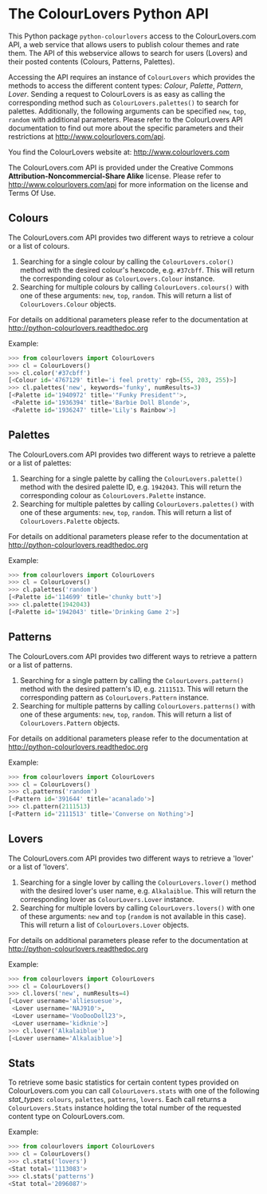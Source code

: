 The ColourLovers Python API
===========================

This Python package ``python-colourlovers`` access to the ColourLovers.com
API, a web service that allows users to publish colour themes and rate them.
The API of this webservice allows to search for users (Lovers) and their 
posted contents (Colours, Patterns, Palettes). 

Accessing the API requires an instance of ``ColourLovers``
which provides the methods to access the different content types: 
*Colour*, *Palette*, *Pattern*, *Lover*. Sending a request to 
ColourLovers is as easy as calling the corresponding method such as
``ColourLovers.palettes()`` to search for palettes. 
Additionally, the following arguments can be specified ``new``, ``top``, 
``random`` with additional parameters. Please refer to the ColourLovers 
API documentation to find out more about the specific parameters and 
their restrictions at http://www.colourlovers.com/api.

You find the ColourLovers website at: http://www.colourlovers.com

The ColourLovers.com API is provided under the Creative Commons
**Attribution-Noncommercial-Share Alike** license. Please refer to 
http://www.colourlovers.com/api for more information on the license
and Terms Of Use.


Colours
-------

The ColourLovers.com API provides two different ways to retrieve a
colour or a list of colours. 

1. Searching for a single colour by calling the ``ColourLovers.color()`` 
   method with the desired colour's hexcode, e.g. ``#37cbff``. This will
   return the corresponding colour as ``ColourLovers.Colour`` instance.
2. Searching  for multiple colours by calling ``ColourLovers.colours()``
   with one of these arguments: ``new``, ``top``, ``random``. This will
   return a list of ``ColourLovers.Colour`` objects.

For details on additional parameters please refer to the documentation at
http://python-colourlovers.readthedoc.org

Example:

```python
>>> from colourlovers import ColourLovers
>>> cl = ColourLovers()
>>> cl.color('#37cbff')
[<Colour id='4767129' title='i feel pretty' rgb=(55, 203, 255)>]
>>> cl.palettes('new', keywords='funky', numResults=3)
[<Palette id='1940972' title='"Funky President"'>,
 <Palette id='1936394' title='Barbie Doll Blonde'>,
 <Palette id='1936247' title='Lily's Rainbow'>]    
 ```

Palettes
--------

The ColourLovers.com API provides two different ways to retrieve a
palette or a list of palettes: 

1. Searching for a single palette by calling the ``ColourLovers.palette()`` 
   method with the desired palette ID, e.g. ``1942043``. This will
   return the corresponding colour as ``ColourLovers.Palette`` instance.
2. Searching  for multiple palettes by calling ``ColourLovers.palettes()``
   with one of these arguments: ``new``, ``top``, ``random``. This will
   return a list of ``ColourLovers.Palette`` objects.

For details on additional parameters please refer to the documentation at
http://python-colourlovers.readthedoc.org

Example:

```python
>>> from colourlovers import ColourLovers
>>> cl = ColourLovers()
>>> cl.palettes('random')
[<Palette id='114699' title='chunky butt'>]
>>> cl.palette(1942043)
[<Palette id='1942043' title='Drinking Game 2'>]
```

Patterns
--------

The ColourLovers.com API provides two different ways to retrieve a
pattern or a list of patterns. 

1. Searching for a single pattern by calling the ``ColourLovers.pattern()`` 
   method with the desired pattern's ID, e.g. ``2111513``. This will
   return the corresponding pattern as ``ColourLovers.Pattern`` instance.
2. Searching  for multiple patterns by calling ``ColourLovers.patterns()``
   with one of these arguments: ``new``, ``top``, ``random``. This will
   return a list of ``ColourLovers.Pattern`` objects.

For details on additional parameters please refer to the documentation at
http://python-colourlovers.readthedoc.org

Example:

```python
>>> from colourlovers import ColourLovers
>>> cl = ColourLovers()
>>> cl.patterns('random')
[<Pattern id='391644' title='acanalado'>]
>>> cl.pattern(2111513)
[<Pattern id='2111513' title='Converse on Nothing'>]
```


Lovers
------

The ColourLovers.com API provides two different ways to retrieve a
'lover' or a list of 'lovers'. 

1. Searching for a single lover by calling the ``ColourLovers.lover()`` 
   method with the desired lover's user name, e.g. ``Alkalaiblue``. This will
   return the corresponding lover as ``ColourLovers.Lover`` instance.
2. Searching  for multiple lovers by calling ``ColourLovers.lovers()``
   with one of these arguments: ``new`` and  ``top`` (``random`` is not 
   available in this case). This will return a list of 
   ``ColourLovers.Lover`` objects.

For details on additional parameters please refer to the documentation at
http://python-colourlovers.readthedoc.org


Example:

```python
>>> from colourlovers import ColourLovers
>>> cl = ColourLovers()
>>> cl.lovers('new', numResults=4)
[<Lover username='alliesuesue'>,
 <Lover username='NAJ910'>,
 <Lover username='VooDooDoll23'>,
 <Lover username='kidknie'>]
>>> cl.lover('Alkalaiblue')
[<Lover username='Alkalaiblue'>]
```

Stats
-----

To retrieve some basic statistics for certain content types provided on 
ColourLovers.com you can call ``ColourLovers.stats`` with one of the following
*stat_types*: ``colours``, ``palettes``, ``patterns``, ``lovers``. Each call
returns a ``ColourLovers.Stats`` instance holding the total number of the 
requested content type on ColourLovers.com.

Example:

```python
>>> from colourlovers import ColourLovers
>>> cl = ColourLovers()
>>> cl.stats('lovers')
<Stat total='1113083'>
>>> cl.stats('patterns')
<Stat total='2096087'>
```
